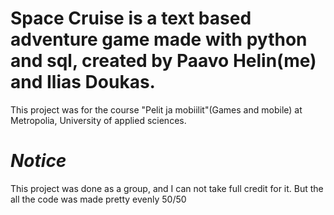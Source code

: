 # Space Cruise is a text based adventure game made with python and sql, created by Paavo Helin(me) and Ilias Doukas.
This project was for the course "Pelit ja mobiilit"(Games and mobile) at Metropolia, University of applied sciences.

# *Notice* 
This project was done as a group, and I can not take full credit for it. But the all the code was made pretty evenly 50/50
